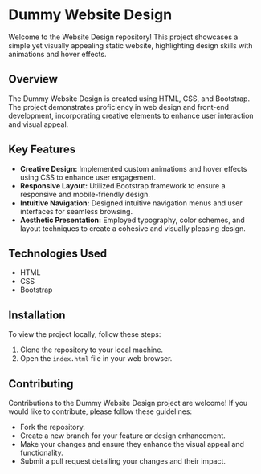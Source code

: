 # Dummy Website Design

Welcome to the Website Design repository! This project showcases a simple yet visually appealing static website, highlighting design skills with animations and hover effects.

## Overview
The Dummy Website Design is created using HTML, CSS, and Bootstrap. The project demonstrates proficiency in web design and front-end development, incorporating creative elements to enhance user interaction and visual appeal.

## Key Features
- **Creative Design:** Implemented custom animations and hover effects using CSS to enhance user engagement.
- **Responsive Layout:** Utilized Bootstrap framework to ensure a responsive and mobile-friendly design.
- **Intuitive Navigation:** Designed intuitive navigation menus and user interfaces for seamless browsing.
- **Aesthetic Presentation:** Employed typography, color schemes, and layout techniques to create a cohesive and visually pleasing design.

## Technologies Used
- HTML
- CSS
- Bootstrap

## Installation
To view the project locally, follow these steps:
1. Clone the repository to your local machine.
2. Open the `index.html` file in your web browser.

## Contributing
Contributions to the Dummy Website Design project are welcome! If you would like to contribute, please follow these guidelines:
- Fork the repository.
- Create a new branch for your feature or design enhancement.
- Make your changes and ensure they enhance the visual appeal and functionality.
- Submit a pull request detailing your changes and their impact.



